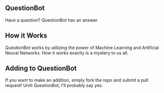 ## QuestionBot

Have a question? QuestionBot has an answer. 

## How it Works

QuestionBot works by utilizing the power of Machine Learning and Artificial Neural Networks. How it works exactly is a mystery to us all.

## Adding to QuestionBot

If you want to make an addition, simply fork the repo and submit a pull request! Unitl QuestionBot, I'll probably say yes.
